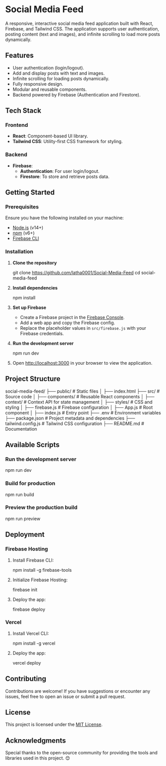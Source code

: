 # **Social Media Feed**

A responsive, interactive social media feed application built with React, Firebase, and Tailwind CSS. The application supports user authentication, posting content (text and images), and infinite scrolling to load more posts dynamically.


## **Features**

- User authentication (login/logout).
- Add and display posts with text and images.
- Infinite scrolling for loading posts dynamically.
- Fully responsive design.
- Modular and reusable components.
- Backend powered by Firebase (Authentication and Firestore).


## **Tech Stack**

### **Frontend**
- **React**: Component-based UI library.
- **Tailwind CSS**: Utility-first CSS framework for styling.

### **Backend**
- **Firebase**:
  - **Authentication**: For user login/logout.
  - **Firestore**: To store and retrieve posts data.


## **Getting Started**

### **Prerequisites**
Ensure you have the following installed on your machine:
- [Node.js](https://nodejs.org/) (v14+)
- [npm](https://www.npmjs.com/) (v6+)
- [Firebase CLI](https://firebase.google.com/docs/cli)



### **Installation**

1. **Clone the repository**
  
   git clone https://github.com/latha0001/Social-Media-Feed
   cd social-media-feed
 

2. **Install dependencies**
   
   npm install
  

3. **Set up Firebase**
   - Create a Firebase project in the [Firebase Console](https://console.firebase.google.com/).
   - Add a web app and copy the Firebase config.
   - Replace the placeholder values in `src/firebase.js` with your Firebase credentials.

4. **Run the development server**
   
   npm run dev
  

5. Open [http://localhost:3000](http://localhost:3000) in your browser to view the application.



## **Project Structure**

social-media-feed/
├── public/             # Static files
│   ├── index.html
├── src/                # Source code
│   ├── components/     # Reusable React components
│   ├── context/        # Context API for state management
│   ├── styles/         # CSS and styling
│   ├── firebase.js     # Firebase configuration
│   ├── App.js          # Root component
│   ├── index.js        # Entry point
├── .env                # Environment variables
├── package.json        # Project metadata and dependencies
├── tailwind.config.js  # Tailwind CSS configuration
├── README.md           # Documentation


## **Available Scripts**

### **Run the development server**

npm run dev


### **Build for production**

npm run build


### **Preview the production build**

npm run preview


## **Deployment**

### **Firebase Hosting**
1. Install Firebase CLI:
  
   npm install -g firebase-tools
  
2. Initialize Firebase Hosting:
 
   firebase init

3. Deploy the app:
 
   firebase deploy


### **Vercel**
1. Install Vercel CLI:
  
   npm install -g vercel
  
2. Deploy the app:

   vercel deploy
  

## **Contributing**

Contributions are welcome! If you have suggestions or encounter any issues, feel free to open an issue or submit a pull request.


## **License**

This project is licensed under the [MIT License](LICENSE).


## **Acknowledgments**

Special thanks to the open-source community for providing the tools and libraries used in this project. 😊
